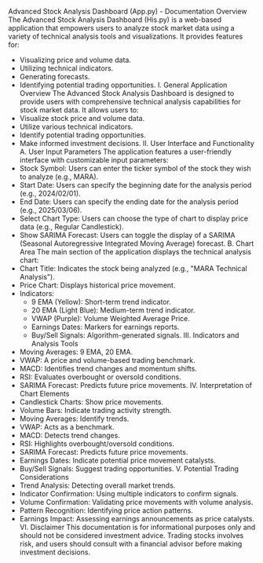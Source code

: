 Advanced Stock Analysis Dashboard (App.py) - Documentation
Overview
The Advanced Stock Analysis Dashboard (His.py) is a web-based application that empowers users to analyze stock market data using a variety of technical analysis tools and visualizations. It provides features for:
- Visualizing price and volume data.
- Utilizing technical indicators.
- Generating forecasts.
- Identifying potential trading opportunities.
I. General Application Overview
The Advanced Stock Analysis Dashboard is designed to provide users with comprehensive technical analysis capabilities for stock market data. It allows users to:
- Visualize stock price and volume data.
- Utilize various technical indicators.
- Identify potential trading opportunities.
- Make informed investment decisions.
II. User Interface and Functionality
A. User Input Parameters
The application features a user-friendly interface with customizable input parameters:
- Stock Symbol: Users can enter the ticker symbol of the stock they wish to analyze (e.g., MARA).
- Start Date: Users can specify the beginning date for the analysis period (e.g., 2024/02/01).
- End Date: Users can specify the ending date for the analysis period (e.g., 2025/03/06).
- Select Chart Type: Users can choose the type of chart to display price data (e.g., Regular Candlestick).
- Show SARIMA Forecast: Users can toggle the display of a SARIMA (Seasonal Autoregressive Integrated Moving Average) forecast.
B. Chart Area
The main section of the application displays the technical analysis chart:
- Chart Title: Indicates the stock being analyzed (e.g., "MARA Technical Analysis").
- Price Chart: Displays historical price movement.
- Indicators:
  - 9 EMA (Yellow): Short-term trend indicator.
  - 20 EMA (Light Blue): Medium-term trend indicator.
  - VWAP (Purple): Volume Weighted Average Price.
  - Earnings Dates: Markers for earnings reports.
  - Buy/Sell Signals: Algorithm-generated signals.
III. Indicators and Analysis Tools
- Moving Averages: 9 EMA, 20 EMA.
- VWAP: A price and volume-based trading benchmark.
- MACD: Identifies trend changes and momentum shifts.
- RSI: Evaluates overbought or oversold conditions.
- SARIMA Forecast: Predicts future price movements.
IV. Interpretation of Chart Elements
- Candlestick Charts: Show price movements.
- Volume Bars: Indicate trading activity strength.
- Moving Averages: Identify trends.
- VWAP: Acts as a benchmark.
- MACD: Detects trend changes.
- RSI: Highlights overbought/oversold conditions.
- SARIMA Forecast: Predicts future price movements.
- Earnings Dates: Indicate potential price movement catalysts.
- Buy/Sell Signals: Suggest trading opportunities.
V. Potential Trading Considerations
- Trend Analysis: Detecting overall market trends.
- Indicator Confirmation: Using multiple indicators to confirm signals.
- Volume Confirmation: Validating price movements with volume analysis.
- Pattern Recognition: Identifying price action patterns.
- Earnings Impact: Assessing earnings announcements as price catalysts.
VI. Disclaimer
This documentation is for informational purposes only and should not be considered investment advice. Trading stocks involves risk, and users should consult with a financial advisor before making investment decisions.
